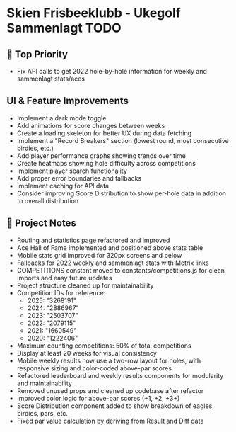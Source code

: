 # Skien Frisbeeklubb - Ukegolf Sammenlagt TODO

## 🥇 Top Priority

- Fix API calls to get 2022 hole-by-hole information for weekly and sammenlagt stats/aces

## UI & Feature Improvements

- Implement a dark mode toggle
- Add animations for score changes between weeks
- Create a loading skeleton for better UX during data fetching
- Implement a "Record Breakers" section (lowest round, most consecutive birdies, etc.)
- Add player performance graphs showing trends over time
- Create heatmaps showing hole difficulty across competitions
- Implement player search functionality
- Add proper error boundaries and fallbacks
- Implement caching for API data
- Consider improving Score Distribution to show per-hole data in addition to overall distribution

## 📝 Project Notes

- Routing and statistics page refactored and improved
- Ace Hall of Fame implemented and positioned above stats table
- Mobile stats grid improved for 320px screens and below
- Fallbacks for 2022 weekly and sammenlagt stats with Metrix links
- COMPETITIONS constant moved to constants/competitions.js for clean imports and easy future updates
- Project structure cleaned up for maintainability
- Competition IDs for reference:
  - 2025: "3268191"
  - 2024: "2886967"
  - 2023: "2503707"
  - 2022: "2079115"
  - 2021: "1660549"
  - 2020: "1222406"
- Maximum counting competitions: 50% of total competitions
- Display at least 20 weeks for visual consistency
- Mobile weekly results now use a two-row layout for holes, with responsive sizing and color-coded above-par scores
- Refactored leaderboard and weekly results components for modularity and maintainability
- Removed unused props and cleaned up codebase after refactor
- Improved color logic for above-par scores (+1, +2, +3+)
- Score Distribution component added to show breakdown of eagles, birdies, pars, etc.
- Fixed par value calculation by deriving from Result and Diff data
